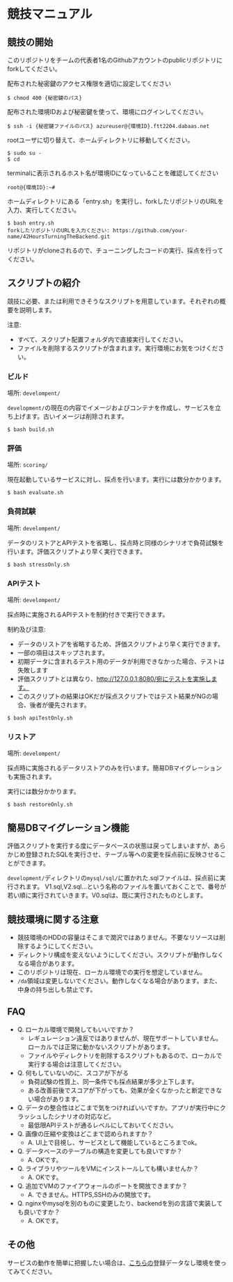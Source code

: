 # 競技マニュアル
## 競技の開始
このリポジトリをチームの代表者1名のGithubアカウントのpublicリポジトリにforkしてください。

配布された秘密鍵のアクセス権限を適切に設定してください
```
$ chmod 400 {秘密鍵のパス}
```

配布された環境IDおよび秘密鍵を使って、環境にログインしてください。
```
$ ssh -i {秘密鍵ファイルのパス} azureuser@{環境ID}.ftt2204.dabaas.net
```

rootユーザに切り替えて、ホームディレクトリに移動してください。
```
$ sudo su -
$ cd
```

terminalに表示されるホスト名が環境IDになっていることを確認してください
```
root@{環境ID}:~#
```

ホームディレクトリにある「entry.sh」を実行し、forkしたリポジトリのURLを入力、実行してください。
```
$ bash entry.sh
forkしたリポジトリのURLを入力ください: https://github.com/your-name/42HoursTurningTheBackend.git
```

リポジトリがcloneされるので、チューニングしたコードの実行、採点を行ってください。

## スクリプトの紹介
競技に必要、または利用できそうなスクリプトを用意しています。それぞれの概要を説明します。

注意:
- すべて、スクリプト配置フォルダ内で直接実行してください。
- ファイルを削除するスクリプトが含まれます。実行環境にお気をつけください。

### ビルド
場所: ```develompent/```

```development/```の現在の内容でイメージおよびコンテナを作成し、サービスを立ち上げます。古いイメージは削除されます。
```
$ bash build.sh
```

### 評価
場所: ```scoring/```

現在起動しているサービスに対し、採点を行います。実行には数分かかります。
```
$ bash evaluate.sh
```

### 負荷試験
場所: ```develompent/```

データのリストアとAPIテストを省略し、採点時と同様のシナリオで負荷試験を行います。評価スクリプトより早く実行できます。
```
$ bash stressOnly.sh
```

### APIテスト
場所: ```develompent/```

採点時に実施されるAPIテストを制約付きで実行できます。

制約及び注意:
- データのリストアを省略するため、評価スクリプトより早く実行できます。
- 一部の項目はスキップされます。
- 初期データに含まれるテスト用のデータが利用できなかった場合、テストは失敗します
- 評価スクリプトとは異なり、http://127.0.0.1:8080/宛にテストを実施します。
- このスクリプトの結果はOKだが採点スクリプトではテスト結果がNGの場合、後者が優先されます。


```
$ bash apiTestOnly.sh
```

### リストア
場所: ```develompent/```

採点時に実施されるデータリストアのみを行います。簡易DBマイグレーションも実施されます。

実行には数分かかります。

```
$ bash restoreOnly.sh
```

## 簡易DBマイグレーション機能
評価スクリプトを実行する度にデータベースの状態は戻ってしまいますが、あらかじめ登録されたSQLを実行させ、テーブル等への変更を採点前に反映させることができます。

```development/```ディレクトリの```mysql/sql/```に置かれた.sqlファイルは、採点前に実行されます。
V1.sql,V2.sql...という名称のファイルを置いておくことで、番号が若い順に実行されていきます。V0.sqlは、既に実行されたものとします。

## 競技環境に関する注意
- 競技環境のHDDの容量はそこまで潤沢ではありません。不要なリソースは削除するようにしてください。
- ディレクトリ構成を変えないようにしてください。スクリプトが動作しなくなる場合があります。
- このリポジトリは現在、ローカル環境での実行を想定していません。
- ```/da```領域は変更しないでください。動作しなくなる場合があります。また、中身の持ち出しも禁止です。


## FAQ
- Q. ローカル環境で開発してもいいですか？
  - レギュレーション違反ではありませんが、現在サポートしていません。ローカルでは正常に動かないスクリプトがあります。
  - ファイルやディレクトリを削除するスクリプトもあるので、ローカルで実行する場合は注意してください。
- Q. 何もしていないのに、スコアが下がる
  - 負荷試験の性質上、同一条件でも採点結果が多少上下します。
  - ある改善前後でスコアが下がっても、効果が全くなかったと断定できない場合があります。
- Q. データの整合性はどこまで気をつければいいですか。アプリが実行中にクラッシュしたシナリオの対応など。
  - 最低限APIテストが通るレベルにしておいてください。
- Q. 画像の圧縮や変換はどこまで認められますか？
  - A. UI上で目視し、サービスとして機能しているところまでok。
- Q. データベースのテーブルの構造を変更しても良いですか？
  - A. OKです。
- Q. ライブラリやツールをVMにインストールしても構いませんか？
  - A. OKです。
- Q. 追加でVMのファイアウォールのポートを開放できますか？
  - A. できません。HTTPS,SSHのみの開放です。
- Q. nginxやmysqlを別のものに変更したり、backendを別の言語で実装しても良いですか？
  - A. OKです。

## その他
サービスの動作を簡単に把握したい場合は、[こちらの](https://empty.ftt2204.dabaas.net)登録データなし環境を使ってみてください。